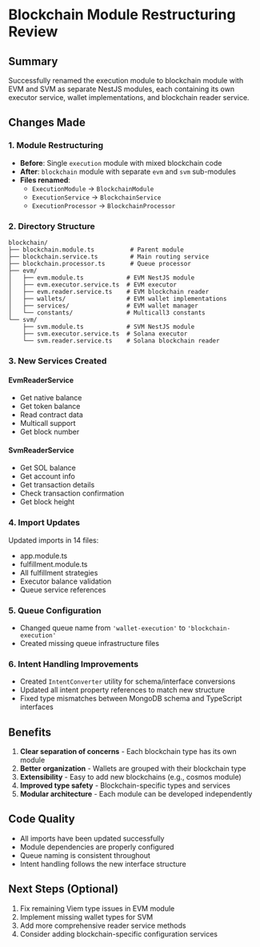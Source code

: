 # Blockchain Module Restructuring Review

## Summary

Successfully renamed the execution module to blockchain module with EVM and SVM as separate NestJS modules, each containing its own executor service, wallet implementations, and blockchain reader service.

## Changes Made

### 1. Module Restructuring
- **Before**: Single `execution` module with mixed blockchain code
- **After**: `blockchain` module with separate `evm` and `svm` sub-modules
- **Files renamed**:
  - `ExecutionModule` → `BlockchainModule`
  - `ExecutionService` → `BlockchainService`
  - `ExecutionProcessor` → `BlockchainProcessor`

### 2. Directory Structure
```
blockchain/
├── blockchain.module.ts          # Parent module
├── blockchain.service.ts         # Main routing service
├── blockchain.processor.ts       # Queue processor
├── evm/
│   ├── evm.module.ts            # EVM NestJS module
│   ├── evm.executor.service.ts  # EVM executor
│   ├── evm.reader.service.ts    # EVM blockchain reader
│   ├── wallets/                 # EVM wallet implementations
│   ├── services/                # EVM wallet manager
│   └── constants/               # Multicall3 constants
└── svm/
    ├── svm.module.ts            # SVM NestJS module
    ├── svm.executor.service.ts  # Solana executor
    └── svm.reader.service.ts    # Solana blockchain reader
```

### 3. New Services Created

#### EvmReaderService
- Get native balance
- Get token balance
- Read contract data
- Multicall support
- Get block number

#### SvmReaderService
- Get SOL balance
- Get account info
- Get transaction details
- Check transaction confirmation
- Get block height

### 4. Import Updates
Updated imports in 14 files:
- app.module.ts
- fulfillment.module.ts
- All fulfillment strategies
- Executor balance validation
- Queue service references

### 5. Queue Configuration
- Changed queue name from `'wallet-execution'` to `'blockchain-execution'`
- Created missing queue infrastructure files

### 6. Intent Handling Improvements
- Created `IntentConverter` utility for schema/interface conversions
- Updated all intent property references to match new structure
- Fixed type mismatches between MongoDB schema and TypeScript interfaces

## Benefits

1. **Clear separation of concerns** - Each blockchain type has its own module
2. **Better organization** - Wallets are grouped with their blockchain type
3. **Extensibility** - Easy to add new blockchains (e.g., cosmos module)
4. **Improved type safety** - Blockchain-specific types and services
5. **Modular architecture** - Each module can be developed independently

## Code Quality

- All imports have been updated successfully
- Module dependencies are properly configured
- Queue naming is consistent throughout
- Intent handling follows the new interface structure

## Next Steps (Optional)

1. Fix remaining Viem type issues in EVM module
2. Implement missing wallet types for SVM
3. Add more comprehensive reader service methods
4. Consider adding blockchain-specific configuration services